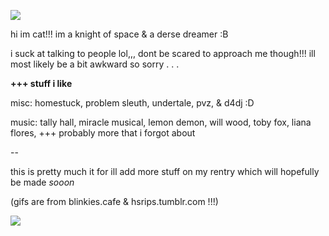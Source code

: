 ![](https://i.imgur.com/MefnD8H.gif)

hi im cat!!! im a knight of space & a derse dreamer :B

i suck at talking to people lol,,, dont be scared to approach me though!!! ill most likely be a bit awkward so sorry . . .


**+++ stuff i like**

misc: homestuck, problem sleuth, undertale, pvz, & d4dj :D

music: tally hall, miracle musical, lemon demon, will wood, toby fox, liana flores, +++ probably more that i forgot about

--

this is pretty much it for ill add more stuff on my rentry which will hopefully be made *sooon*

(gifs are from blinkies.cafe & hsrips.tumblr.com !!!)

![](https://64.media.tumblr.com/61dba26bc9644f544a3ce5b3471bf915/841581d772b9205e-1e/s1280x1920/34b1f83bd24cb112ca8839dfb1b7f96e6e038da1.gifv)
